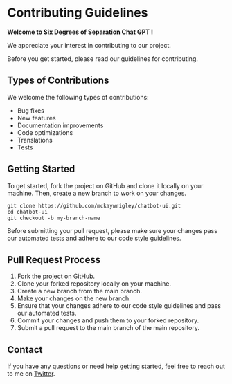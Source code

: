 # Contributing Guidelines

**Welcome to Six Degrees of Separation Chat GPT  !**

We appreciate your interest in contributing to our project.

Before you get started, please read our guidelines for contributing.

## Types of Contributions

We welcome the following types of contributions:

- Bug fixes
- New features
- Documentation improvements
- Code optimizations
- Translations
- Tests

## Getting Started

To get started, fork the project on GitHub and clone it locally on your machine. Then, create a new branch to work on your changes.

```
git clone https://github.com/mckaywrigley/chatbot-ui.git
cd chatbot-ui
git checkout -b my-branch-name

```

Before submitting your pull request, please make sure your changes pass our automated tests and adhere to our code style guidelines.

## Pull Request Process

1. Fork the project on GitHub.
2. Clone your forked repository locally on your machine.
3. Create a new branch from the main branch.
4. Make your changes on the new branch.
5. Ensure that your changes adhere to our code style guidelines and pass our automated tests.
6. Commit your changes and push them to your forked repository.
7. Submit a pull request to the main branch of the main repository.

## Contact

If you have any questions or need help getting started, feel free to reach out to me on [Twitter](https://twitter.com/mckaywrigley).
